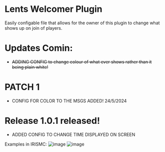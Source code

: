 # Lents Welcomer Plugin

Easily configable file that allows for the owner of this plugin to change what shows up on join of players.


# Updates Comin:
- ~~ADDING CONFIG to change colour of what ever shows rather than it being plain white!~~



# PATCH 1
- CONFIG FOR COLOR TO THE MSGS ADDED! 24/5/2024

# Release 1.0.1 released!
- ADDED CONFIG TO CHANGE TIME DISPLAYED ON SCREEN

Examples in IRISMC:
![image](https://github.com/1lent/LentsWelcomerPlugin/assets/128602359/6926422b-2ade-473b-9a5a-428b6c28758a)
![image](https://github.com/1lent/LentsWelcomerPlugin/assets/128602359/7830cd32-6dfe-4710-87ae-15b207936a51)


